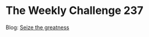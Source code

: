 # The Weekly Challenge 237

Blog: [Seize the greatness](https://dev.to/simongreennet/seize-the-greatness-38n0)
